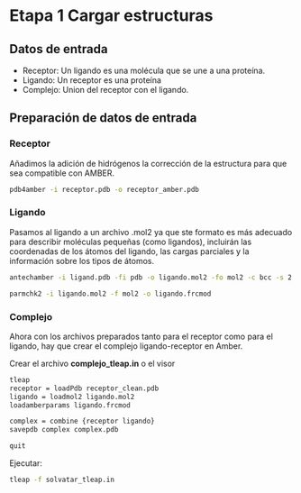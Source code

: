 # Etapa 1 Cargar estructuras

##  Datos de entrada
  - Receptor: Un ligando es una molécula que se une a una proteína.
  - Ligando: Un receptor es una proteína 
  - Complejo: Union del receptor con el ligando.

##  Preparación de datos de entrada

### Receptor
Añadimos la adición de hidrógenos  la corrección de la estructura para que sea compatible con AMBER.
```bash
pdb4amber -i receptor.pdb -o receptor_amber.pdb 
```

### Ligando
Pasamos al ligando a un archivo .mol2 ya que ste formato es más adecuado para describir moléculas pequeñas (como ligandos), incluirán las coordenadas de los átomos del ligando, las cargas parciales y la información sobre los tipos de átomos.

```bash
antechamber -i ligand.pdb -fi pdb -o ligando.mol2 -fo mol2 -c bcc -s 2
```

```bash
parmchk2 -i ligando.mol2 -f mol2 -o ligando.frcmod
```

### Complejo
Ahora con los archivos preparados tanto para el receptor como para el ligando, hay que crear el complejo ligando-receptor en Amber.

Crear el archivo **complejo_tleap.in** o el visor 
```bash
tleap
receptor = loadPdb receptor_clean.pdb
ligando = loadmol2 ligando.mol2
loadamberparams ligando.frcmod

complex = combine {receptor ligando}
savepdb complex complex.pdb

quit
```

Ejecutar:
```bash
tleap -f solvatar_tleap.in
```
